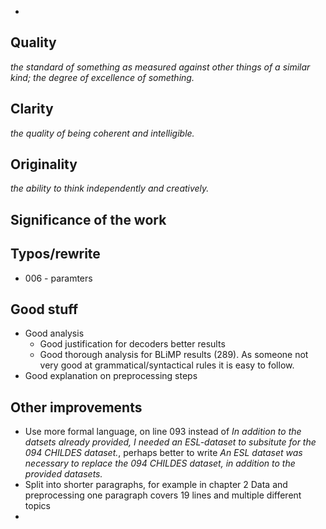 
* 

## Quality
_the standard of something as measured against other things of a similar kind; the degree of excellence of something._

## Clarity
_the quality of being coherent and intelligible._

## Originality
_the ability to think independently and creatively._

## Significance of the work

## Typos/rewrite
* 006 - paramters

## Good stuff
* Good analysis
	* Good justification for decoders better results
	* Good thorough analysis for BLiMP results (289). As someone not very good at grammatical/syntactical rules it is easy to follow.
* Good explanation on preprocessing steps

## Other improvements
* Use more formal language, on line 093 instead of _In addition to the datsets already provided, I needed an ESL-dataset to subsitute for the 094 CHILDES dataset._, perhaps better to write _An ESL dataset was necessary to replace the 094 CHILDES dataset, in addition to the provided datasets._
* Split into shorter paragraphs, for example in chapter 2 Data and preprocessing one paragraph covers 19 lines and multiple different topics
* 